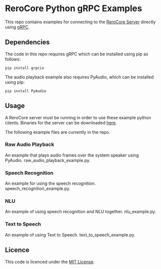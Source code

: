 # ReroCore Python gRPC Examples
This repo contains examples for connecting to the [ReroCore Server](https://github.com/reverbrobotics/rero_core_dist) directly using [gRPC](https://grpc.io/). 

## Dependencies
The code in this repo requires gRPC which can be installed using pip as follows:
```
pip install grpcio
```

The audio playback example also requires PyAudio, which can be installed using pip:
```
pip install PyAudio
```

## Usage

A ReroCore server must be running in order to use these example python clients. Binaries for the server can be downloaded [here](https://github.com/reverbrobotics/rero_core_dist).

The following example files are currently in the repo.

### Raw Audio Playback
An example that plays audio frames over the system speaker using PyAudio. raw_audio_playback_example.py.

### Speech Recognition
An example for using the speech recognition. speech_recognition_example.py.

### NLU
An example of using speech recognition and NLU together. nlu_example.py.

### Text to Speech
An example of using Text to Speech. text_to_speech_example.py. 

## Licence
This code is licenced under the [MIT License](https://github.com/reverbrobotics/rero_core_python_example/blob/master/LICENSE). 
